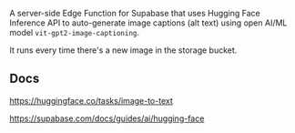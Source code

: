 A server-side Edge Function for Supabase that uses Hugging Face Inference API to auto-generate image captions (alt text) using open AI/ML model `vit-gpt2-image-captioning`.

It runs every time there's a new image in the storage bucket.

## Docs

https://huggingface.co/tasks/image-to-text

https://supabase.com/docs/guides/ai/hugging-face